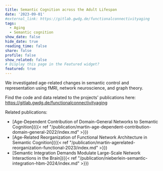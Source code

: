 ```yaml
---
title: Semantic Cognition across the Adult Lifespan
date: '2023-09-01'
#external_link: https://gitlab.gwdg.de/functionalconnectivityaging
tags:
  - Aging
  - Semantic cognition
show_date: false
hide_date: true
reading_time: false
share: false
profile: false
show_related: false
# Display this page in the Featured widget?
featured: true
---
```


We investigated age-related changes in semantic control and representation using fMRI, network neuroscience, and graph theory.

Find the code and data related to the projects' publications here: https://gitlab.gwdg.de/functionalconnectivityaging

Related publications:
- [Age-Dependent Contribution of Domain-General Networks to Semantic Cognition]({{< ref "/publication/martin-age-dependent-contribution-domain-general-2022/index.md" >}})
- [Age-Related Reorganization of Functional Network Architecture in Semantic Cognition]({{< ref "/publication/martin-agerelated-reorganization-functional-2023/index.md" >}})
- [Semantic Integration Demands Modulate Large-Scale Network Interactions in the Brain]({{< ref "/publication/nieberlein-semantic-integration-hbm-2024/index.md" >}})

<!--more-->
